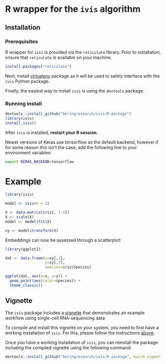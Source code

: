# R wrapper for the `ivis` algorithm

## Installation

### Prerequisites

R wrapper for `ivis` is provided via the `reticulate` library.
Prior to installation, ensure that `reticulate` is available on your machine.

```R
install.packages("reticulate")
```

Next, install [virtualenv](https://virtualenv.pypa.io/en/latest/) package as it will be used to safely interface with the `ivis` Python package.

Finally, the easiest way to install `ivis` is using the `devtools` package:

### Running install
 
```R
devtools::install_github("beringresearch/ivis/R-package")
library(ivis)
install_ivis()
```

After `ivis` is installed, **restart your R session**. 

Newer versions of Keras use tensorflow as the default backend, however if for some reason this isn't the case, add the following line to your environment variables:

```bash
export KERAS_BACKEND=tensorflow
```

# Example

```R
library(ivis)

model <- ivis(k = 3)

X <- data.matrix(iris[, 1:4])
X <- scale(X)
model <- model$fit(X)

xy <- model$transform(X)
```

Embeddings can now be assessed through a scatterplot:

```R
library(ggplot2)

dat <- data.frame(x=xy[,1],
                  y=xy[,2],
                  species=iris$Species)

ggplot(dat, aes(x=x, y=y)) +
  geom_point(aes(color=species)) +
  theme_classic()
```

## Vignette

The `ivis` package includes a [vignette](https://github.com/beringresearch/ivis/blob/master/R-package/vignettes/ivis_singlecell.Rmd) that demonstrates an example workflow using single-cell RNA-sequencing data.

To compile and install this vignette on your system, you need to first have a working installation of `ivis`.
For this, please follow the instructions [above](#installation).

Once you have a working installation of `ivis`, you can reinstall the package including the compiled vignette using the following command:

```R
devtools::install_github("beringresearch/ivis/R-package", build_vignettes = TRUE, force=TRUE)
```
